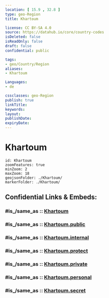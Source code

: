 ```yaml
---
location: [ 15.9 , 32.8 ] 
type: geo-Region
title: Khartoum

license: CC BY-SA 4.0
source: https://datahub.io/core/country-codes
isDeleted: false
isReadOnly: false
draft: false
confidential: public

tags:
- geo/Country/Region
aliases:
- Khartoum

Languages:
- de

cssclasses: geo-Region
publish: true
linkTitle: 
keywords: 
layout: 
publishDate: 
expiryDate: 
---
```


# Khartoum

```leaflet
id: Khartoum
zoomFeatures: true 
minZoom: 2 
maxZoom: 18
geojsonFolder: ./Khartoum/
markerFolder: ./Khartoum/
```


## Confidential Links & Embeds: 

### #is_/same_as :: [Khartoum](/_Standards/Earth/Continent/Africa/Africa~East/Sudan~North/States~Sudan~North/Khartoum.md) 

### #is_/same_as :: [Khartoum.public](/_public/Earth/Continent/Africa/Africa~East/Sudan~North/States~Sudan~North/Khartoum.public.md) 

### #is_/same_as :: [Khartoum.internal](/_internal/Earth/Continent/Africa/Africa~East/Sudan~North/States~Sudan~North/Khartoum.internal.md) 

### #is_/same_as :: [Khartoum.protect](/_protect/Earth/Continent/Africa/Africa~East/Sudan~North/States~Sudan~North/Khartoum.protect.md) 

### #is_/same_as :: [Khartoum.private](/_private/Earth/Continent/Africa/Africa~East/Sudan~North/States~Sudan~North/Khartoum.private.md) 

### #is_/same_as :: [Khartoum.personal](/_personal/Earth/Continent/Africa/Africa~East/Sudan~North/States~Sudan~North/Khartoum.personal.md) 

### #is_/same_as :: [Khartoum.secret](/_secret/Earth/Continent/Africa/Africa~East/Sudan~North/States~Sudan~North/Khartoum.secret.md)


